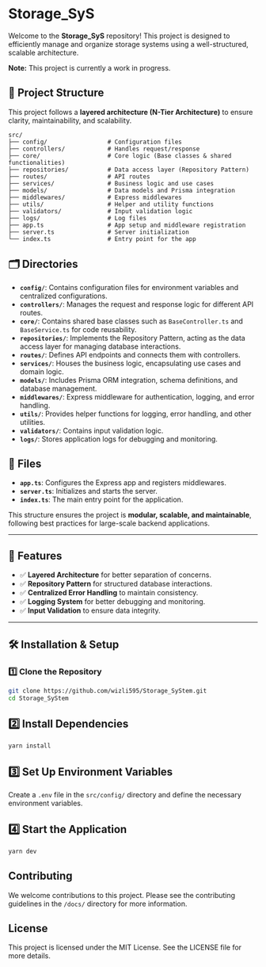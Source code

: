 # Storage_SyS

Welcome to the **Storage_SyS** repository! This project is designed to efficiently manage and organize storage systems using a well-structured, scalable architecture.

**Note:** This project is currently a work in progress.

## 📁 Project Structure

This project follows a **layered architecture (N-Tier Architecture)** to ensure clarity, maintainability, and scalability.

```plaintext
src/
├── config/                 # Configuration files
├── controllers/            # Handles request/response
├── core/                   # Core logic (Base classes & shared functionalities)
├── repositories/           # Data access layer (Repository Pattern)
├── routes/                 # API routes
├── services/               # Business logic and use cases
├── models/                 # Data models and Prisma integration
├── middlewares/            # Express middlewares
├── utils/                  # Helper and utility functions
├── validators/             # Input validation logic
├── logs/                   # Log files
├── app.ts                  # App setup and middleware registration
├── server.ts               # Server initialization
└── index.ts                # Entry point for the app
```

## 🗂 Directories

- **`config/`**: Contains configuration files for environment variables and centralized configurations.
- **`controllers/`**: Manages the request and response logic for different API routes.
- **`core/`**: Contains shared base classes such as `BaseController.ts` and `BaseService.ts` for code reusability.
- **`repositories/`**: Implements the Repository Pattern, acting as the data access layer for managing database interactions.
- **`routes/`**: Defines API endpoints and connects them with controllers.
- **`services/`**: Houses the business logic, encapsulating use cases and domain logic.
- **`models/`**: Includes Prisma ORM integration, schema definitions, and database management.
- **`middlewares/`**: Express middleware for authentication, logging, and error handling.
- **`utils/`**: Provides helper functions for logging, error handling, and other utilities.
- **`validators/`**: Contains input validation logic.
- **`logs/`**: Stores application logs for debugging and monitoring.

## 📜 Files

- **`app.ts`**: Configures the Express app and registers middlewares.
- **`server.ts`**: Initializes and starts the server.
- **`index.ts`**: The main entry point for the application.

This structure ensures the project is **modular, scalable, and maintainable**, following best practices for large-scale backend applications.

---

## 🚀 Features

- ✅ **Layered Architecture** for better separation of concerns.
- ✅ **Repository Pattern** for structured database interactions.
- ✅ **Centralized Error Handling** to maintain consistency.
- ✅ **Logging System** for better debugging and monitoring.
- ✅ **Input Validation** to ensure data integrity.

---

## 🛠 Installation & Setup

### **1️⃣ Clone the Repository**

```sh
git clone https://github.com/wizli595/Storage_SyStem.git
cd Storage_SyStem
```

## 2️⃣ Install Dependencies

```sh
yarn install
```

## 3️⃣ Set Up Environment Variables

Create a `.env` file in the `src/config/` directory and define the necessary environment variables.

## 4️⃣ Start the Application

```sh
yarn dev
```

## Contributing

We welcome contributions to this project. Please see the contributing guidelines in the `/docs/` directory for more information.

## License

This project is licensed under the MIT License. See the LICENSE file for more details.

```

```
